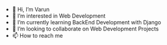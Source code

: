 - 👋 Hi, I’m Varun
- 👀 I’m interested in Web Development
- 🌱 I’m currently learning BackEnd Development with Django
- 💞️ I’m looking to collaborate on Web Development Projects
- 📫 How to reach me 

<!---
venkatavarunp/venkatavarunp is a ✨ special ✨ repository because its `README.md` (this file) appears on your GitHub profile.
You can click the Preview link to take a look at your changes.
--->
